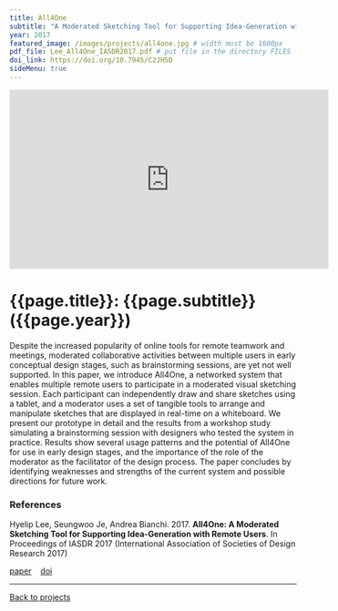 ```yaml
---
title: All4One
subtitle: "A Moderated Sketching Tool for Supporting Idea-Generation with Remote Users"
year: 2017
featured_image: /images/projects/all4one.jpg # width must be 1600px	
pdf_file: Lee_All4One_IASDR2017.pdf # put file in the directory FILES
doi_link: https://doi.org/10.7945/C2JH5D
sideMenu: true
---
```


<!-- 
<div class="gallery" data-columns="1">
	<img src="/images/projects/example.jpg">
	<img src="/images/projects/example.jpg">
	<img src="/images/projects/example.jpg">
</div>
 -->

<iframe width="560" height="315" src="https://www.youtube.com/embed/fDUkEMaxS7o" frameborder="0" allow="accelerometer; autoplay; encrypted-media; gyroscope; picture-in-picture" allowfullscreen></iframe>


<!-- DO NOT CHANGE MANUALLY -->
# {{page.title}}: {{page.subtitle}} ({{page.year}})

Despite the increased popularity of online tools for remote teamwork and meetings, moderated collaborative activities between multiple users in early conceptual design stages, such as brainstorming sessions, are yet not well supported. In this paper, we introduce All4One, a networked system that enables multiple remote users to participate in a moderated visual sketching session. Each participant can independently draw and share sketches using a tablet, and a moderator uses a set of tangible tools to arrange and manipulate sketches that are displayed in real-time on a whiteboard. We present our prototype in detail and the results from a workshop study simulating a brainstorming session with designers who tested the system in practice. Results show several usage patterns and the potential of All4One for use in early design stages, and the importance of the role of the moderator as the facilitator of the design process. The paper concludes by identifying weaknesses and strengths of the current system and possible directions for future work.


### References

Hyelip Lee, Seungwoo Je, Andrea Bianchi. 2017. **All4One: A Moderated Sketching Tool for Supporting Idea-Generation with Remote Users**. In Proceedings of IASDR 2017 (International Association of Societies of Design Research 2017)

<!-- DO NOT CHANGE MANUALLY -->
<a href="http://makinteract.kaist.ac.kr/files/{{ page.year }}/{{ page.pdf_file }}" target="_blank">paper</a>&nbsp;&nbsp;&nbsp;
<a href="{{ page.doi_link }}" target="_blank">doi</a>

--- 

<a href="/index.html" class="button button--large">Back to projects</a>